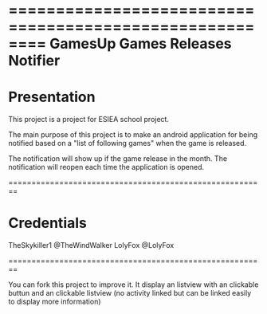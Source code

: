========================================================
						GamesUp
		Games Releases Notifier
========================================================

# Presentation

This project is a project for ESIEA school project.

The main purpose of this project is to make an android 
application for being notified based on a "list of following games"
when the game is released.

The notification will show up if the game release in the month.
The notification will reopen each time the application is opened.

========================================================

# Credentials

TheSkykiller1 	@TheWindWalker
LolyFox 		@LolyFox

========================================================

You can fork this project to improve it.
It display an listview with an clickable buttun and an clickable listview (no activity linked but can be linked easily to display more information)
